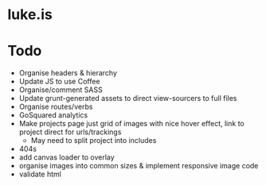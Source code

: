 luke.is
=======

# Todo
* Organise headers & hierarchy
* Update JS to use Coffee
* Organise/comment SASS
* Update grunt-generated assets to direct view-sourcers to full files
* Organise routes/verbs
* GoSquared analytics
* Make projects page just grid of images with nice hover effect, link to project direct for urls/trackings
  * May need to split project into includes
* 404s
* add canvas loader to overlay
* organise images into common sizes & implement responsive image code
* validate html